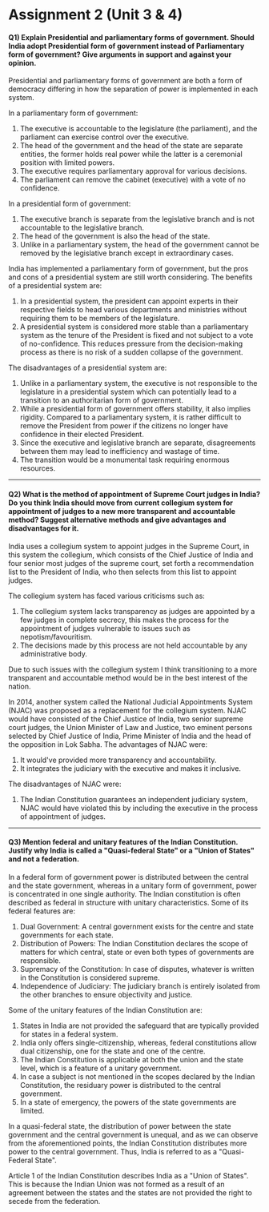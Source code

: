 # Assignment 2 (Unit 3 & 4)

<h4>Q1) Explain Presidential and parliamentary forms of government. Should India adopt Presidential form of government
instead of Parliamentary form of government? Give arguments in support and against your opinion.</h4>

Presidential and parliamentary forms of government are both a form of democracy differing in how the separation of power
is implemented in each system.

In a parliamentary form of government:

1. The executive is accountable to the legislature (the parliament), and the parliament can exercise control over the
   executive.
2. The head of the government and the head of the state are separate entities, the former holds real power while the
   latter is a ceremonial position with limited powers.
3. The executive requires parliamentary approval for various decisions.
4. The parliament can remove the cabinet (executive) with a vote of no confidence.

In a presidential form of government:

1. The executive branch is separate from the legislative branch and is not accountable to the legislative branch.
2. The head of the government is also the head of the state.
3. Unlike in a parliamentary system, the head of the government cannot be removed by the legislative branch except in
   extraordinary cases.

India has implemented a parliamentary form of government, but the pros and cons of a presidential system are still worth
considering. The benefits of a presidential system are:

1. In a presidential system, the president can appoint experts in their respective fields to head various departments
   and ministries without requiring them to be members of the legislature.
2. A presidential system is considered more stable than a parliamentary system as the tenure of the President is fixed
   and not subject to a vote of no-confidence. This reduces pressure from the decision-making process as there is no
   risk of a sudden collapse of the government.

The disadvantages of a presidential system are:

1. Unlike in a parliamentary system, the executive is not responsible to the legislature in a presidential system which
   can potentially lead to a transition to an authoritarian form of government.
2. While a presidential form of government offers stability, it also implies rigidity. Compared to a parliamentary
   system, it is rather difficult to remove the President from power if the citizens no longer have confidence in their
   elected President.
3. Since the executive and legislative branch are separate, disagreements between them may lead to inefficiency and
   wastage of time.
4. The transition would be a monumental task requiring enormous resources.

---

<h4>Q2) What is the method of appointment of Supreme Court judges in India? Do you think India should move from current
collegium system for appointment of judges to a new more transparent and accountable method? Suggest alternative methods
and give advantages and disadvantages for it.</h4>

India uses a collegium system to appoint judges in the Supreme Court, in this system the collegium, which consists of
the Chief Justice of India and four senior most judges of the supreme court, set forth a recommendation list to the
President of India, who then selects from this list to appoint judges.

The collegium system has faced various criticisms such as:

1. The collegium system lacks transparency as judges are appointed by a few judges in complete secrecy, this makes the
   process for the appointment of judges vulnerable to issues such as nepotism/favouritism.
2. The decisions made by this process are not held accountable by any administrative body.

Due to such issues with the collegium system I think transitioning to a more transparent and accountable method would be
in the best interest of the nation.

In 2014, another system called the National Judicial Appointments System (NJAC) was proposed as a replacement for the
collegium system. NJAC would have consisted of the Chief Justice of India, two senior supreme court judges, the Union
Minister of Law and Justice, two eminent persons selected by Chief Justice of India, Prime Minister of India and the
head of the opposition in Lok Sabha. The advantages of NJAC were:

1. It would've provided more transparency and accountability.
2. It integrates the judiciary with the executive and makes it inclusive.

The disadvantages of NJAC were:

1. The Indian Constitution guarantees an independent judiciary system, NJAC would have violated this by including the
   executive in the process of appointment of judges.

---

<h4>Q3) Mention federal and unitary features of the Indian Constitution. Justify why India is called a "Quasi-federal
State" or a "Union of States" and not a federation.</h4>

In a federal form of government power is distributed between the central and the state government, whereas in a unitary
form of government, power is concentrated in one single authority. The Indian constitution is often described as federal
in structure with unitary characteristics. Some of its federal features are:

1. Dual Government: A central government exists for the centre and state governments for each state.
2. Distribution of Powers: The Indian Constitution declares the scope of matters for which central, state or even both
   types of governments are responsible.
3. Supremacy of the Constitution: In case of disputes, whatever is written in the Constitution is considered supreme.
4. Independence of Judiciary: The judiciary branch is entirely isolated from the other branches to ensure objectivity
   and justice.

Some of the unitary features of the Indian Constitution are:

1. States in India are not provided the safeguard that are typically provided for states in a federal system.
2. India only offers single-citizenship, whereas, federal constitutions allow dual citizenship, one for the state and
   one of the centre.
3. The Indian Constitution is applicable at both the union and the state level, which is a feature of a unitary
   government.
4. In case a subject is not mentioned in the scopes declared by the Indian Constitution, the residuary power is
   distributed to the central government.
5. In a state of emergency, the powers of the state governments are limited.

In a quasi-federal state, the distribution of power between the state government and the central government is unequal,
and as we can observe from the aforementioned points, the Indian Constitution distributes more power to the central
government. Thus, India is referred to as a "Quasi-Federal State".

Article 1 of the Indian Constitution describes India as a "Union of States". This is because the Indian Union was not
formed as a result of an agreement between the states and the states are not provided the right to secede from the
federation.
